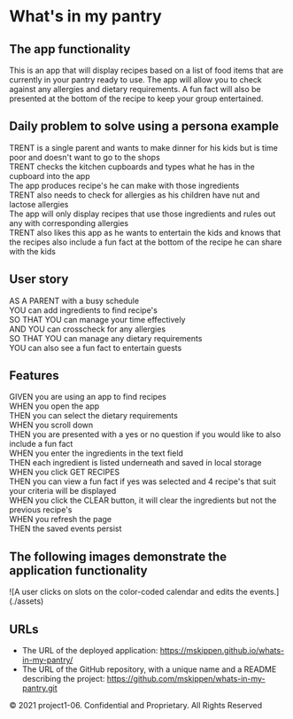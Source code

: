 # What's in my pantry

## The app functionality

This is an app that will display recipes based on a list of food items that are currently in your pantry ready to use. The app will allow you to check against any allergies and dietary requirements. A fun fact will also be presented at the bottom of the recipe to keep your group entertained.

## Daily problem to solve using a persona example

TRENT is a single parent and wants to make dinner for his kids but is time poor and doesn't want to go to the shops<br>
TRENT checks the kitchen cupboards and types what he has in the cupboard into the app<br>
The app produces recipe's he can make with those ingredients<br>
TRENT also needs to check for allergies as his children have nut and lactose allergies<br>
The app will only display recipes that use those ingredients and rules out any with corresponding allergies<br>
TRENT also likes this app as he wants to entertain the kids and knows that the recipes also include a fun fact at the bottom of the recipe he can share with the kids

## User story

AS A PARENT with a busy schedule<br>
YOU can add ingredients to find recipe's<br>
SO THAT YOU can manage your time effectively<br>
AND YOU can crosscheck for any allergies<br>
SO THAT YOU can manage any dietary requirements<br>
YOU can also see a fun fact to entertain guests<br>

## Features

GIVEN you are using an app to find recipes<br>
WHEN you open the app<br>
THEN you can select the dietary requirements<br>
WHEN you scroll down<br>
THEN you are presented with a yes or no question if you would like to also include a fun fact<br>
WHEN you enter the ingredients in the text field<br>
THEN each ingredient is listed underneath and saved in local storage<br>
WHEN you click GET RECIPES<br>
THEN you can view a fun fact if yes was selected and 4 recipe's that suit your criteria will be displayed<br>
WHEN you click the CLEAR button, it will clear the ingredients but not the previous recipe's<br>
WHEN you refresh the page<br>
THEN the saved events persist

## The following images demonstrate the application functionality

![A user clicks on slots on the color-coded calendar and edits the events.] (./assets)

## URLs

* The URL of the deployed application: <https://mskippen.github.io/whats-in-my-pantry/><br>
* The URL of the GitHub repository, with a unique name and a README describing the project: <https://github.com/mskippen/whats-in-my-pantry.git>

© 2021 project1-06. Confidential and Proprietary. All Rights Reserved
